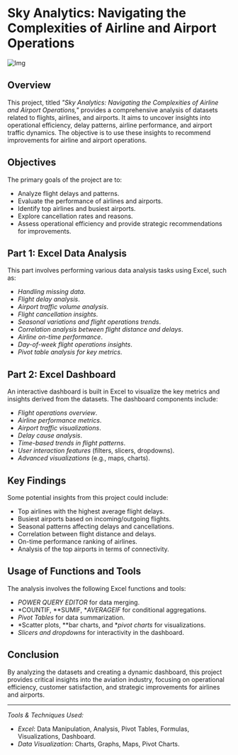 # Sky Analytics: Navigating the Complexities of Airline and Airport Operations
![Img](Image_dashboard_page-0001.jpg)
## Overview

This project, titled *"Sky Analytics: Navigating the Complexities of Airline and Airport Operations,"* provides a comprehensive analysis of datasets related to flights, airlines, and airports. It aims to uncover insights into operational efficiency, delay patterns, airline performance, and airport traffic dynamics. The objective is to use these insights to recommend improvements for airline and airport operations.

## Objectives

The primary goals of the project are to:
- Analyze flight delays and patterns.
- Evaluate the performance of airlines and airports.
- Identify top airlines and busiest airports.
- Explore cancellation rates and reasons.
- Assess operational efficiency and provide strategic recommendations for improvements.

## Part 1: Excel Data Analysis

This part involves performing various data analysis tasks using Excel, such as:
- *Handling missing data*.
- *Flight delay analysis*.
- *Airport traffic volume analysis*.
- *Flight cancellation insights*.
- *Seasonal variations and flight operations trends*.
- *Correlation analysis between flight distance and delays*.
- *Airline on-time performance*.
- *Day-of-week flight operations insights*.
- *Pivot table analysis for key metrics*.

## Part 2: Excel Dashboard

An interactive dashboard is built in Excel to visualize the key metrics and insights derived from the datasets. The dashboard components include:
- *Flight operations overview*.
- *Airline performance metrics*.
- *Airport traffic visualizations*.
- *Delay cause analysis*.
- *Time-based trends in flight patterns*.
- *User interaction features* (filters, slicers, dropdowns).
- *Advanced visualizations* (e.g., maps, charts).

## Key Findings

Some potential insights from this project could include:
- Top airlines with the highest average flight delays.
- Busiest airports based on incoming/outgoing flights.
- Seasonal patterns affecting delays and cancellations.
- Correlation between flight distance and delays.
- On-time performance ranking of airlines.
- Analysis of the top airports in terms of connectivity.

## Usage of Functions and Tools

The analysis involves the following Excel functions and tools:
- *POWER QUERY EDITOR* for data merging.
- *COUNTIF, **SUMIF, **AVERAGEIF* for conditional aggregations.
- *Pivot Tables* for data summarization.
- *Scatter plots, **bar charts, and **pivot charts* for visualizations.
- *Slicers and dropdowns* for interactivity in the dashboard.

## Conclusion

By analyzing the datasets and creating a dynamic dashboard, this project provides critical insights into the aviation industry, focusing on operational efficiency, customer satisfaction, and strategic improvements for airlines and airports.

---

*Tools & Techniques Used:*
- *Excel*: Data Manipulation, Analysis, Pivot Tables, Formulas, Visualizations, Dashboard.
- *Data Visualization*: Charts, Graphs, Maps, Pivot Charts.
